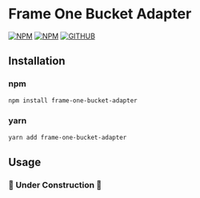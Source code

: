 # Frame One Bucket Adapter
[![NPM](https://img.shields.io/npm/v/frame-one-bucket-adapter.svg)](https://www.npmjs.com/package/frame-one-bucket-adapter)
[![NPM](https://img.shields.io/npm/dt/frame-one-bucket-adapter.svg)](https://www.npmjs.com/package/frame-one-bucket-adapter)
[![GITHUB](https://img.shields.io/github/issues/Frame-One-Software/frame-one-bucket-adapter.svg)](https://github.com/Frame-One-Software/frame-bucket-adapter/issues)

## Installation

### npm
```bash
npm install frame-one-bucket-adapter
```

### yarn
```bash
yarn add frame-one-bucket-adapter
```

## Usage

### 🚧 Under Construction 🚧